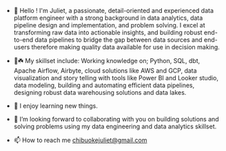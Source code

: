 - 👋 Hello !  I'm Juliet, a passionate, detail-oriented and experienced data platform engineer with a strong background in data analytics, data pipeline design and implementation, and problem solving. I excel at transforming raw data into actionable insights, and building robust end-to-end data pipelines to bridge the gap between data sources and end-users therefore making quality data available for use in decision making.
  
-  👀☘️ My skillset include: Working knowledge on; Python, SQL, dbt, Apache Airflow, Airbyte, cloud solutions like AWS and GCP, data visualization and story telling with tools like Power BI and Looker studio, data modeling, building and automating efficient data pipelines, designing robust data warehousing solutions and data lakes. 

- 💞️ I enjoy learning new things.
   
- 💞️ I’m looking forward to collaborating with you on building solutions and solving problems using my data engineering and data analytics skillset. 

- 📫 How to reach me chibuokejuliet@gmail.com 

<!---
King-Juliet/King-Juliet is a ✨ special ✨ repository because its `README.md` (this file) appears on your GitHub profile.
You can click the Preview link to take a look at your changes.
--->
